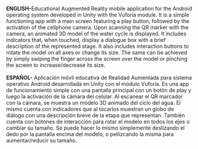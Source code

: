 <b>ENGLISH-</b>Educational Augmented Reality mobile application for the Android operating system developed in Unity with the Vuforia module. 
It is a simple functioning app with a main screen featuring a play button, followed by the activation of the cellphone camera.
Upon scanning the QR marker with the camera, an animated 3D model of the water cycle is displayed. 
It includes indicators that, when touched, display a dialogue box with a brief description of the represented stage.
It also includes interaction buttons to rotate the model on all axes or change its size. The same can be achieved by simply swiping the finger across the screen over the model or pinching the screen to increase/decrease its size.
<br>
<br>
<b>ESPAÑOL-</b> Aplicación móvil educativa de Realidad Aumentada para sistema operativo Android desarrollada en Unity con el módulo Vuforia. 
Es una app de funcionamiento simple con una pantalla principal con un botón de play y luego la activación de la cámara del celular.
Al escanear el QR marcador con la cámara, se muestra un módelo 3D animado del ciclo del agua. El mismo cuenta con indicadores que al tocarlos
muestran un globo de diálogo con una descripción breve de la etapa que representan. 
También cuenta con botones de interacción para rotar el modelo en todos los ejes o cambiar su tamaño. Se puede hacer lo mismo simplemente 
deslizando el dedo por la pantalla encima del modelo, o pellizcando la misma para aumentar/reducir su tamaño.
